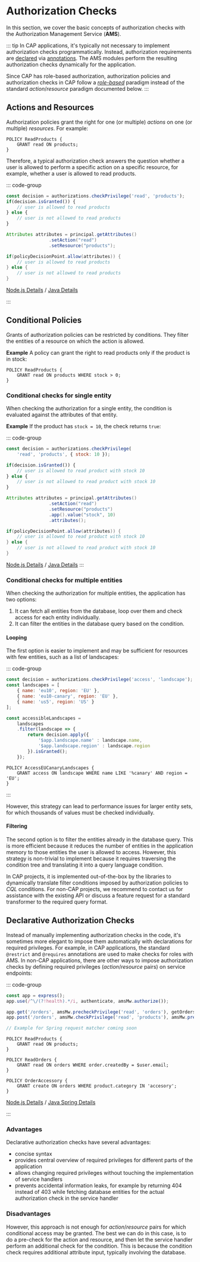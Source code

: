 # Authorization Checks

In this section, we cover the basic concepts of authorization checks with the Authorization Management Service (**AMS**).

::: tip
In CAP applications, it's typically not necessary to implement authorization checks programmatically. Instead, authorization requirements are [declared](#declarative-authorization-checks) via [annotations](https://cap.cloud.sap/docs/guides/security/authorization#requires). The AMS modules perform the resulting authorization checks dynamically for the application.

Since CAP has role-based authorization, authorization policies and authorization checks in CAP follow a [*role-based*](/CAP/Basics#role-policies) paradigm instead of the standard *action*/*resource* paradigm documented below.
:::

## Actions and Resources

Authorization policies grant the right for one (or multiple) *actions* on one (or multiple) *resources*. For example:

```dcl
POLICY ReadProducts {
    GRANT read ON products;
}
```

Therefore, a typical authorization check answers the question whether a user is allowed to perform a specific action on a specific resource, for example, whether a user is allowed to read products.

::: code-group
```js [Node.js]
const decision = authorizations.checkPrivilege('read', 'products');
if(decision.isGranted()) {
    // user is allowed to read products
} else {
    // user is not allowed to read products
}
```

```java [Java]
Attributes attributes = principal.getAttributes()
                .setAction("read")
                .setResource("products");

if(policyDecisionPoint.allow(attributes)) {
    // user is allowed to read products
} else {
    // user is not allowed to read products
}
```

[Node.js Details](/Libraries/nodejs/sap_ams/sap_ams.md#authorization-checks) / [Java Details](/Libraries/java/jakarta-ams/jakarta-ams.md#allow)

:::

## Conditional Policies

Grants of authorization policies can be restricted by conditions. They filter the entities of a resource on which the action is allowed.

**Example** A policy can grant the right to read products only if the product is in stock:

```dcl
POLICY ReadProducts {
    GRANT read ON products WHERE stock > 0;
}
```

### Conditional checks for single entity

When checking the authorization for a single entity, the condition is evaluated against the attributes of that entity.

**Example** If the product has `stock = 10`, the check returns `true`:

::: code-group
```js [Node.js]
const decision = authorizations.checkPrivilege(
    'read', 'products', { stock: 10 });

if(decision.isGranted()) {
    // user is allowed to read product with stock 10
} else {
    // user is not allowed to read product with stock 10
}
```

```java [Java]
Attributes attributes = principal.getAttributes()
                .setAction("read")
                .setResource("products")
                .app().value("stock", 10)
                .attributes();

if(policyDecisionPoint.allow(attributes)) {
    // user is allowed to read product with stock 10
} else {
    // user is not allowed to read product with stock 10
}
```

[Node.js Details](/Libraries/nodejs/sap_ams/sap_ams.md#handling-decisions) / [Java Details](/Libraries/java/jakarta-ams/jakarta-ams.md#has-user-read-access-to-salesorders-resource-with-countrycode-de-and-salesorder-type-4711)
:::

### Conditional checks for multiple entities

When checking the authorization for multiple entities, the application has two options:

1. It can fetch all entities from the database, loop over them and check access for each entity individually.
2. It can filter the entities in the database query based on the condition.

#### Looping
The first option is easier to implement and may be sufficient for resources with few entities, such as a list of landscapes:

::: code-group
```js [Node.js]
const decision = authorizations.checkPrivilege('access', 'landscape');
const landscapes = [
    { name: 'eu10', region: 'EU' },
    { name: 'eu10-canary', region: 'EU' },
    { name: 'us5', region: 'US' }
];

const accessibleLandscapes = 
    landscapes
    .filter(landscape => {
        return decision.apply({ 
            '$app.landscape.name' : landscape.name,
            '$app.landscape.region' : landscape.region
        }).isGranted();
    });
```

```dcl [DCL]
POLICY AccessEUCanaryLandscapes {
    GRANT access ON landscape WHERE name LIKE '%canary' AND region = 'EU';
}
```
:::

However, this strategy can lead to performance issues for larger entity sets, for which thousands of values must be checked individually.

#### Filtering
The second option is to filter the entities already in the database query. This is more efficient because it reduces the number of entities in the application memory to those entities the user is allowed to access. However, this strategy is non-trivial to implement because it requires traversing the condition tree and translating it into a query language condition.

In CAP projects, it is implemented out-of-the-box by the libraries to dynamically translate filter conditions imposed by authorization policies to *CQL* conditions. For non-CAP projects, we recommend to contact us for assistance with the existing API or discuss a feature request for a standard transformer to the required query format.

## Declarative Authorization Checks
Instead of manually implementing authorization checks in the code, it's sometimes more elegant to impose them automatically with declarations for required privileges.
For example, in CAP applications, the standard `@restrict` and `@requires` annotations are used to make checks for roles with AMS.
In non-CAP applications, there are other ways to impose authorization checks by defining required privileges (*action*/*resource* pairs) on service endpoints:

::: code-group
```js [Node.js]
const app = express();
app.use(/^\/(?!health).*/i, authenticate, amsMw.authorize());

app.get('/orders', amsMw.precheckPrivilege('read', 'orders'), getOrders);
app.post('/orders', amsMw.checkPrivilege('read', 'products'), amsMw.precheckPrivilege('create', 'orders'), createOrder);
```

```java [Java]
// Example for Spring request matcher coming soon
```

```dcl [DCL]
POLICY ReadProducts {
    GRANT read ON products;
}

POLICY ReadOrders {
    GRANT read ON orders WHERE order.createdBy = $user.email;
}

POLICY OrderAccessory {
    GRANT create ON orders WHERE product.category IN 'accesory';
}
```

[Node.js Details](/Libraries/nodejs/sap_ams/sap_ams.md#amsmiddleware) / [Java Spring Details](/Libraries/java/spring-ams/spring-ams.md#usage)

:::

### Advantages
Declarative authorization checks have several advantages:
  - concise syntax
  - provides central overview of required privileges for different parts of the application
  - allows changing required privileges without touching the implementation of service handlers
  - prevents accidental information leaks, for example by returning 404 instead of 403 while fetching database entities for the actual authorization check in the service handler

### Disadvantages
However, this approach is not enough for *action*/*resource* pairs for which conditional access may be granted. The best we can do in this case, is to do a pre-check for the action and resource, and then let the service handler perform an additional check for the condition. This is because the condition check requires additional attribute input, typically involving the database.